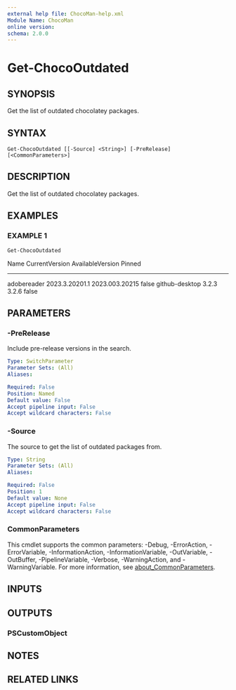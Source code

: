 ```yaml
---
external help file: ChocoMan-help.xml
Module Name: ChocoMan
online version:
schema: 2.0.0
---
```


# Get-ChocoOutdated

## SYNOPSIS
Get the list of outdated chocolatey packages.

## SYNTAX

```
Get-ChocoOutdated [[-Source] <String>] [-PreRelease] [<CommonParameters>]
```

## DESCRIPTION
Get the list of outdated chocolatey packages.

## EXAMPLES

### EXAMPLE 1
```
Get-ChocoOutdated
```

Name             CurrentVersion AvailableVersion Pinned
----             -------------- ---------------- ------
adobereader      2023.3.20201.1 2023.003.20215   false
github-desktop   3.2.3          3.2.6            false

## PARAMETERS

### -PreRelease
Include pre-release versions in the search.

```yaml
Type: SwitchParameter
Parameter Sets: (All)
Aliases:

Required: False
Position: Named
Default value: False
Accept pipeline input: False
Accept wildcard characters: False
```

### -Source
The source to get the list of outdated packages from.

```yaml
Type: String
Parameter Sets: (All)
Aliases:

Required: False
Position: 1
Default value: None
Accept pipeline input: False
Accept wildcard characters: False
```

### CommonParameters
This cmdlet supports the common parameters: -Debug, -ErrorAction, -ErrorVariable, -InformationAction, -InformationVariable, -OutVariable, -OutBuffer, -PipelineVariable, -Verbose, -WarningAction, and -WarningVariable. For more information, see [about_CommonParameters](http://go.microsoft.com/fwlink/?LinkID=113216).

## INPUTS

## OUTPUTS

### PSCustomObject
## NOTES

## RELATED LINKS
